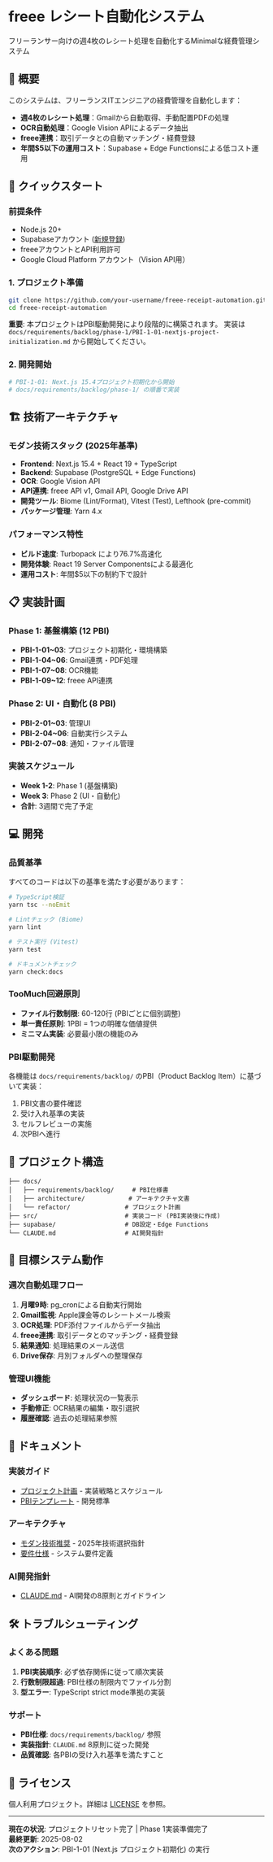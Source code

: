 # freee レシート自動化システム

フリーランサー向けの週4枚のレシート処理を自動化するMinimalな経費管理システム

## 🎯 概要

このシステムは、フリーランスITエンジニアの経費管理を自動化します：

- **週4枚のレシート処理**：Gmailから自動取得、手動配置PDFの処理
- **OCR自動処理**：Google Vision APIによるデータ抽出
- **freee連携**：取引データとの自動マッチング・経費登録
- **年間$5以下の運用コスト**：Supabase + Edge Functionsによる低コスト運用

## 🚀 クイックスタート

### 前提条件

- Node.js 20+
- Supabaseアカウント ([新規登録](https://supabase.com))
- freeeアカウントとAPI利用許可
- Google Cloud Platform アカウント（Vision API用）

### 1. プロジェクト準備

```bash
git clone https://github.com/your-username/freee-receipt-automation.git
cd freee-receipt-automation
```

**重要**: 本プロジェクトはPBI駆動開発により段階的に構築されます。
実装は `docs/requirements/backlog/phase-1/PBI-1-01-nextjs-project-initialization.md` から開始してください。

### 2. 開発開始

```bash
# PBI-1-01: Next.js 15.4プロジェクト初期化から開始
# docs/requirements/backlog/phase-1/ の順番で実装
```

## 🏗 技術アーキテクチャ

### モダン技術スタック (2025年基準)

- **Frontend**: Next.js 15.4 + React 19 + TypeScript
- **Backend**: Supabase (PostgreSQL + Edge Functions)
- **OCR**: Google Vision API
- **API連携**: freee API v1, Gmail API, Google Drive API
- **開発ツール**: Biome (Lint/Format), Vitest (Test), Lefthook (pre-commit)
- **パッケージ管理**: Yarn 4.x

### パフォーマンス特性

- **ビルド速度**: Turbopack により76.7%高速化
- **開発体験**: React 19 Server Componentsによる最適化
- **運用コスト**: 年間$5以下の制約下で設計

## 📋 実装計画

### Phase 1: 基盤構築 (12 PBI)
- **PBI-1-01~03**: プロジェクト初期化・環境構築
- **PBI-1-04~06**: Gmail連携・PDF処理
- **PBI-1-07~08**: OCR機能
- **PBI-1-09~12**: freee API連携

### Phase 2: UI・自動化 (8 PBI)
- **PBI-2-01~03**: 管理UI
- **PBI-2-04~06**: 自動実行システム
- **PBI-2-07~08**: 通知・ファイル管理

### 実装スケジュール
- **Week 1-2**: Phase 1 (基盤構築)
- **Week 3**: Phase 2 (UI・自動化)
- **合計**: 3週間で完了予定

## 💻 開発

### 品質基準

すべてのコードは以下の基準を満たす必要があります：

```bash
# TypeScript検証
yarn tsc --noEmit

# Lintチェック (Biome)
yarn lint

# テスト実行 (Vitest)
yarn test

# ドキュメントチェック
yarn check:docs
```

### TooMuch回避原則

- **ファイル行数制限**: 60-120行 (PBIごとに個別調整)
- **単一責任原則**: 1PBI = 1つの明確な価値提供
- **ミニマム実装**: 必要最小限の機能のみ

### PBI駆動開発

各機能は `docs/requirements/backlog/` のPBI（Product Backlog Item）に基づいて実装：

1. PBI文書の要件確認
2. 受け入れ基準の実装
3. セルフレビューの実施
4. 次PBIへ進行

## 📁 プロジェクト構造

```
├── docs/
│   ├── requirements/backlog/     # PBI仕様書
│   ├── architecture/            # アーキテクチャ文書
│   └── refactor/               # プロジェクト計画
├── src/                        # 実装コード (PBI実装後に作成)
├── supabase/                   # DB設定・Edge Functions
└── CLAUDE.md                   # AI開発指針
```

## 🎯 目標システム動作

### 週次自動処理フロー

1. **月曜9時**: pg_cronによる自動実行開始
2. **Gmail監視**: Apple課金等のレシートメール検索
3. **OCR処理**: PDF添付ファイルからデータ抽出
4. **freee連携**: 取引データとのマッチング・経費登録
5. **結果通知**: 処理結果のメール送信
6. **Drive保存**: 月別フォルダへの整理保存

### 管理UI機能

- **ダッシュボード**: 処理状況の一覧表示
- **手動修正**: OCR結果の編集・取引選択
- **履歴確認**: 過去の処理結果参照

## 📖 ドキュメント

### 実装ガイド
- [プロジェクト計画](docs/refactor/post-reset-plan.md) - 実装戦略とスケジュール
- [PBIテンプレート](docs/requirements/backlog/PBI-template-enhanced.md) - 開発標準

### アーキテクチャ
- [モダン技術推奨](docs/architecture/2025-modern-stack-recommendations.md) - 2025年技術選択指針
- [要件仕様](docs/requirements/spec/) - システム要件定義

### AI開発指針
- [CLAUDE.md](CLAUDE.md) - AI開発の8原則とガイドライン

## 🛠 トラブルシューティング

### よくある問題

1. **PBI実装順序**: 必ず依存関係に従って順次実装
2. **行数制限超過**: PBI仕様の制限内でファイル分割
3. **型エラー**: TypeScript strict mode準拠の実装

### サポート

- **PBI仕様**: `docs/requirements/backlog/` 参照
- **実装指針**: `CLAUDE.md` 8原則に従った開発
- **品質確認**: 各PBIの受け入れ基準を満たすこと

## 📄 ライセンス

個人利用プロジェクト。詳細は [LICENSE](LICENSE) を参照。

---

**現在の状況**: プロジェクトリセット完了 | Phase 1実装準備完了  
**最終更新**: 2025-08-02  
**次のアクション**: PBI-1-01 (Next.js プロジェクト初期化) の実行